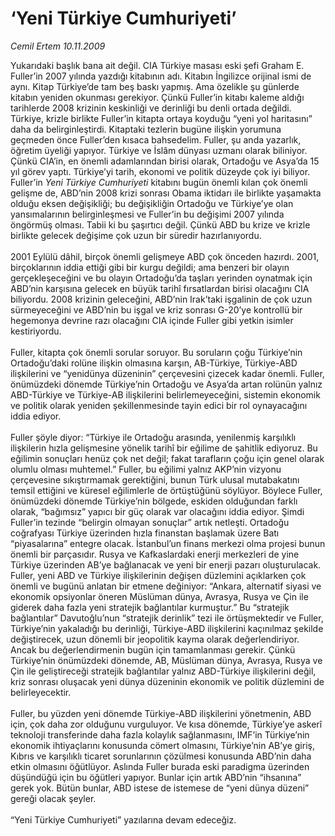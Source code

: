 # ‘Yeni Türkiye Cumhuriyeti’

*Cemil Ertem 10.11.2009*

<div class="taraf_structure_2col_1zq">
<div class="margen_n">



 <p>Yukarıdaki başlık bana ait değil. CIA Türkiye masası eski şefi Graham E. Fuller’in 2007 yılında yazdığı kitabının adı. Kitabın İngilizce orijinal ismi de aynı. Kitap Türkiye’de tam beş baskı yapmış. Ama özelikle şu günlerde kitabın yeniden okunması gerekiyor. Çünkü Fuller’in kitabı kaleme aldığı tarihlerde 2008 krizinin keskinliği ve derinliği bu denli ortada değildi. Türkiye, krizle birlikte Fuller’in kitapta ortaya koyduğu “yeni yol haritasını” daha da belirginleştirdi. Kitaptaki tezlerin bugüne ilişkin yorumuna geçmeden önce Fuller’den kısaca bahsedelim. Fuller, şu anda yazarlık, öğretim üyeliği yapıyor. Türkiye ve İslâm dünyası uzmanı olarak biliniyor. Çünkü CIA’in, en önemli adamlarından birisi olarak, Ortadoğu ve Asya’da 15 yıl görev yaptı. Türkiye’yi tarih, ekonomi ve politik düzeyde çok iyi biliyor. Fuller’in <i>Yeni Türkiye Cumhuriyeti</i> kitabını bugün önemli kılan çok önemli gelişme de, ABD’nin 2008 krizi sonrası Obama iktidarı ile birlikte yaşamakta olduğu eksen değişikliği; bu değişikliğin Ortadoğu ve Türkiye’ye olan yansımalarının belirginleşmesi ve Fuller’in bu değişimi 2007 yılında öngörmüş olması. Tabii ki bu şaşırtıcı değil. Çünkü ABD bu krize ve krizle birlikte gelecek değişime çok uzun bir süredir hazırlanıyordu. <br/><br/>2001 Eylülü dâhil, birçok önemli gelişmeye ABD çok önceden hazırdı. 2001, birçoklarının iddia ettiği gibi bir kurgu değildi; ama benzeri bir olayın gerçekleşeceğini ve bu olayın Ortadoğu’da taşları yerinden oynatmak için ABD’nin karşısına gelecek en büyük tarihî fırsatlardan birisi olacağını CIA biliyordu. 2008 krizinin geleceğini, ABD’nin Irak’taki işgalinin de çok uzun sürmeyeceğini ve ABD’nin bu işgal ve kriz sonrası G-20’ye kontrollü bir hegemonya devrine razı olacağını CIA içinde Fuller gibi yetkin isimler kestiriyordu. <br/><br/>Fuller, kitapta çok önemli sorular soruyor. Bu soruların çoğu Türkiye’nin Ortadoğu’daki rolüne ilişkin olmasına karşın, AB-Türkiye, Türkiye-ABD ilişkilerini ve “yenidünya düzeninin” çerçevesini çizecek kadar önemli. Fuller, önümüzdeki dönemde Türkiye’nin Ortadoğu ve Asya’da artan rolünün yalnız ABD-Türkiye ve Türkiye-AB ilişkilerini belirlemeyeceğini, sistemin ekonomik ve politik olarak yeniden şekillenmesinde tayin edici bir rol oynayacağını iddia ediyor. <br/><br/>Fuller şöyle diyor: “Türkiye ile Ortadoğu arasında, yenilenmiş karşılıklı ilişkilerin hızla gelişmesine yönelik tarihî bir eğilime de şahitlik ediyoruz. Bu eğilimin sonuçları henüz çok net değil; fakat tarafların çoğu için genel olarak olumlu olması muhtemel.” Fuller, bu eğilimi yalnız AKP’nin vizyonu çerçevesine sıkıştırmamak gerektiğini, bunun Türk ulusal mutabakatını temsil ettiğini ve küresel eğilimlerle de örtüştüğünü söylüyor. Böylece Fuller, önümüzdeki dönemde Türkiye’nin bölgede, eskiden olduğundan farklı olarak, “bağımsız” yapıcı bir güç olarak var olacağını iddia ediyor. Şimdi Fuller’in tezinde “belirgin olmayan sonuçlar” artık netleşti. Ortadoğu coğrafyası Türkiye üzerinden hızla finanstan başlamak üzere Batı “piyasalarına” entegre olacak. İstanbul’un finans merkezi olma projesi bunun önemli bir parçasıdır. Rusya ve Kafkaslardaki enerji merkezleri de yine Türkiye üzerinden AB’ye bağlanacak ve yeni bir enerji pazarı oluşturulacak. Fuller, yeni ABD ve Türkiye ilişkilerinin değişen düzlemini açıklarken çok önemli ve bugünü anlatan bir etmene değiniyor: “Ankara, alternatif siyasi ve ekonomik opsiyonlar öneren Müslüman dünya, Avrasya, Rusya ve Çin ile giderek daha fazla yeni stratejik bağlantılar kurmuştur.” Bu “stratejik bağlantılar” Davutoğlu’nun “stratejik derinlik” tezi ile örtüşmektedir ve Fuller, Türkiye’nin yakaladığı bu derinliği, Türkiye-ABD ilişkilerini kaçınılmaz şekilde değiştirecek, uzun dönemli bir jeopolitik kayma olarak değerlendiriyor. Ancak bu değerlendirmenin bugün için tamamlanması gerekir. Çünkü Türkiye’nin önümüzdeki dönemde, AB, Müslüman dünya, Avrasya, Rusya ve Çin ile geliştireceği stratejik bağlantılar yalnız ABD-Türkiye ilişkilerini değil, kriz sonrası oluşacak yeni dünya düzeninin ekonomik ve politik düzlemini de belirleyecektir. <br/><br/>Fuller, bu yüzden yeni dönemde Türkiye-ABD ilişkilerini yönetmenin, ABD için, çok daha zor olduğunu vurguluyor. Ve kısa dönemde, Türkiye’ye askerî teknoloji transferinde daha fazla kolaylık sağlanmasını, IMF’in Türkiye’nin ekonomik ihtiyaçlarını konusunda cömert olmasını, Türkiye’nin AB’ye giriş, Kıbrıs ve karşılıklı ticaret sorunlarının çözülmesi konusunda ABD’nin daha etkin olmasını öğütlüyor. Aslında Fuller burada eski paradigma üzerinden düşündüğü için bu öğütleri yapıyor. Bunlar için artık ABD’nin “ihsanına” gerek yok. Bütün bunlar, ABD istese de istemese de “yeni dünya düzeni” gereği olacak şeyler. <br/><br/>“Yeni Türkiye Cumhuriyeti” yazılarına devam edeceğiz.</p>
<br/>
<br/>
<br/>



<br/>


<div id="taraf_not">
</div>

</div>


</div>
